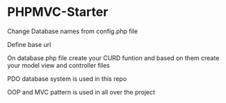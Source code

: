 # PHPMVC-Starter

Change Database names from config.php file

Define base url

On database.php file create your CURD funtion and based on them create your model view and controller files

PDO database system is used in this repo 

OOP and MVC pattern is used in all over the project
